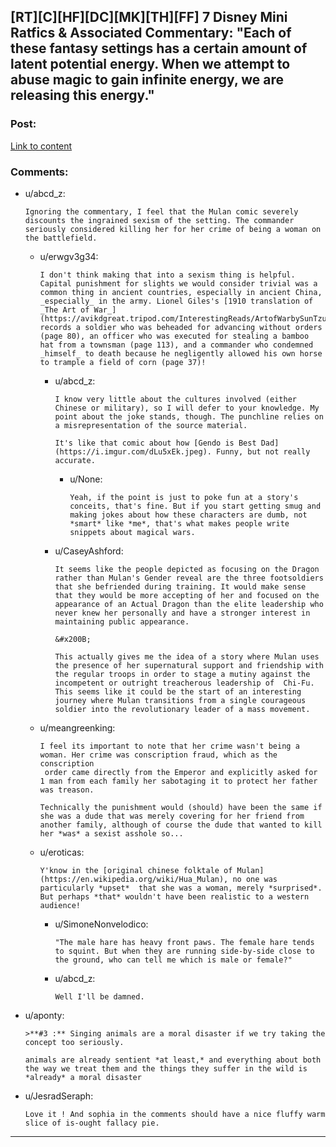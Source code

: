 ## [RT][C][HF][DC][MK][TH][FF] 7 Disney Mini Ratfics & Associated Commentary: "Each of these fantasy settings has a certain amount of latent potential energy. When we attempt to abuse magic to gain infinite energy, we are releasing this energy."

### Post:

[Link to content](https://mitigatedchaos.tumblr.com/post/645860213373779969/sophia-epistemia-lucid-horizon-sophia-epistemia)

### Comments:

- u/abcd_z:
  ```
  Ignoring the commentary, I feel that the Mulan comic severely discounts the ingrained sexism of the setting. The commander seriously considered killing her for her crime of being a woman on the battlefield.
  ```

  - u/erwgv3g34:
    ```
    I don't think making that into a sexism thing is helpful. Capital punishment for slights we would consider trivial was a common thing in ancient countries, especially in ancient China, _especially_ in the army. Lionel Giles's [1910 translation of _The Art of War_](https://avikdgreat.tripod.com/InterestingReads/ArtofWarbySunTzu.pdf) records a soldier who was beheaded for advancing without orders (page 80), an officer who was executed for stealing a bamboo hat from a townsman (page 113), and a commander who condemned _himself_ to death because he negligently allowed his own horse to trample a field of corn (page 37)!
    ```

    - u/abcd_z:
      ```
      I know very little about the cultures involved (either Chinese or military), so I will defer to your knowledge. My point about the joke stands, though. The punchline relies on a misrepresentation of the source material.

      It's like that comic about how [Gendo is Best Dad](https://i.imgur.com/dLu5xEk.jpeg). Funny, but not really accurate.
      ```

      - u/None:
        ```
        Yeah, if the point is just to poke fun at a story's conceits, that's fine. But if you start getting smug and making jokes about how these characters are dumb, not *smart* like *me*, that's what makes people write snippets about magical wars.
        ```

    - u/CaseyAshford:
      ```
      It seems like the people depicted as focusing on the Dragon rather than Mulan's Gender reveal are the three footsoldiers that she befriended during training. It would make sense that they would be more accepting of her and focused on the appearance of an Actual Dragon than the elite leadership who never knew her personally and have a stronger interest in maintaining public appearance.

      &#x200B;

      This actually gives me the idea of a story where Mulan uses the presence of her supernatural support and friendship with the regular troops in order to stage a mutiny against the incompetent or outright treacherous leadership of  Chi-Fu. This seems like it could be the start of an interesting journey where Mulan transitions from a single courageous soldier into the revolutionary leader of a mass movement.
      ```

  - u/meangreenking:
    ```
    I feel its important to note that her crime wasn't being a woman. Her crime was conscription fraud, which as the conscription
     order came directly from the Emperor and explicitly asked for 1 man from each family her sabotaging it to protect her father was treason.

    Technically the punishment would (should) have been the same if she was a dude that was merely covering for her friend from another family, although of course the dude that wanted to kill her *was* a sexist asshole so...
    ```

  - u/eroticas:
    ```
    Y'know in the [original chinese folktale of Mulan](https://en.wikipedia.org/wiki/Hua_Mulan), no one was particularly *upset*  that she was a woman, merely *surprised*. But perhaps *that* wouldn't have been realistic to a western audience!
    ```

    - u/SimoneNonvelodico:
      ```
      "The male hare has heavy front paws. The female hare tends to squint. But when they are running side-by-side close to the ground, who can tell me which is male or female?"
      ```

    - u/abcd_z:
      ```
      Well I'll be damned.
      ```

- u/aponty:
  ```
  >**#3 :** Singing animals are a moral disaster if we try taking the concept too seriously.

  animals are already sentient *at least,* and everything about both the way we treat them and the things they suffer in the wild is *already* a moral disaster
  ```

- u/JesradSeraph:
  ```
  Love it ! And sophia in the comments should have a nice fluffy warm slice of is-ought fallacy pie.
  ```

---

